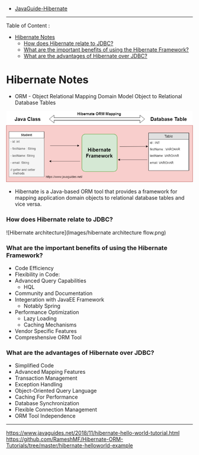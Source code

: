 - [JavaGuide-Hibernate](https://www.javaguides.net/p/hibernate-tutorial.html)

---

Table of Content : 

- [Hibernate Notes](#hibernate-notes)
    - [How does Hibernate relate to JDBC?](#how-does-hibernate-relate-to-jdbc)
    - [What are the important benefits of using the Hibernate Framework?](#what-are-the-important-benefits-of-using-the-hibernate-framework)
    - [What are the advantages of Hibernate over JDBC?](#what-are-the-advantages-of-hibernate-over-jdbc)


# Hibernate Notes

- ORM - Object Relational Mapping
	Domain Model Object to Relational Database Tables

![Mapping with Database](Images/hibernate-orm-mapping.png)

- Hibernate is a Java-based ORM tool that provides a framework for mapping application domain objects to relational database tables and vice versa.

### How does Hibernate relate to JDBC?
![Hibernate architecture](Images/hibernate architecture flow.png)


### What are the important benefits of using the Hibernate Framework?

- Code Efficiency
- Flexibility in Code:
- Advanced Query Capabilities
  - HQL
- Community and Documentation
- Integeration with JavaEE Framework
  - Notably Spring
- Performance Optimization
  - Lazy Loading
  - Caching Mechanisms
- Vendor Specific Features
- Compreshensive ORM Tool

### What are the advantages of Hibernate over JDBC?

- Simplified Code
- Advanced Mapping Features
- Transaction Management
- Exception Handling
- Object-Oriented Query Language
- Caching For Performance
- Database Synchronization
- Flexible Connection Management
- ORM Tool Independence


---
https://www.javaguides.net/2018/11/hibernate-hello-world-tutorial.html
https://github.com/RameshMF/Hibernate-ORM-Tutorials/tree/master/hibernate-helloworld-example
